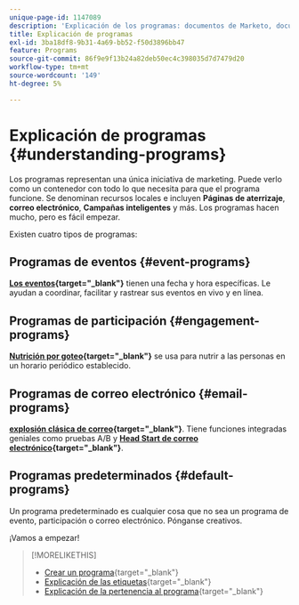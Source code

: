 ```yaml
---
unique-page-id: 1147089
description: 'Explicación de los programas: documentos de Marketo, documentación del producto'
title: Explicación de programas
exl-id: 3ba18df8-9b31-4a69-bb52-f50d3896bb47
feature: Programs
source-git-commit: 86f9e9f13b24a82deb50ec4c398035d7d7479d20
workflow-type: tm+mt
source-wordcount: '149'
ht-degree: 5%

---
```


# Explicación de programas {#understanding-programs}

Los programas representan una única iniciativa de marketing. Puede verlo como un contenedor con todo lo que necesita para que el programa funcione. Se denominan recursos locales e incluyen **Páginas de aterrizaje**, **correo electrónico**, **Campañas inteligentes** y más. Los programas hacen mucho, pero es fácil empezar.

Existen cuatro tipos de programas:

## Programas de eventos {#event-programs}

**[Los eventos](/help/marketo/product-docs/demand-generation/events/understanding-events/understanding-event-programs.md){target="_blank"}** tienen una fecha y hora específicas. Le ayudan a coordinar, facilitar y rastrear sus eventos en vivo y en línea.

## Programas de participación {#engagement-programs}

**[Nutrición por goteo](/help/marketo/product-docs/email-marketing/drip-nurturing/creating-an-engagement-program/understanding-engagement-programs.md){target="_blank"}** se usa para nutrir a las personas en un horario periódico establecido.

## Programas de correo electrónico {#email-programs}

**[explosión clásica de correo](/help/marketo/product-docs/email-marketing/email-programs/creating-an-email-program/understanding-email-programs.md){target="_blank"}**. Tiene funciones integradas geniales como pruebas A/B y **[Head Start de correo electrónico](/help/marketo/product-docs/email-marketing/email-programs/email-program-actions/head-start-for-email-programs.md){target="_blank"}**.

## Programas predeterminados {#default-programs}

Un programa predeterminado es cualquier cosa que no sea un programa de evento, participación o correo electrónico. Pónganse creativos.

¡Vamos a empezar!

>[!MORELIKETHIS]
>
>* [Crear un programa](/help/marketo/product-docs/email-marketing/email-programs/creating-an-email-program/create-an-email-program.md){target="_blank"}
>* [Explicación de las etiquetas](/help/marketo/product-docs/core-marketo-concepts/programs/working-with-programs/understanding-tags.md){target="_blank"}
>* [Explicación de la pertenencia al programa](/help/marketo/product-docs/core-marketo-concepts/programs/creating-programs/understanding-program-membership.md){target="_blank"}
